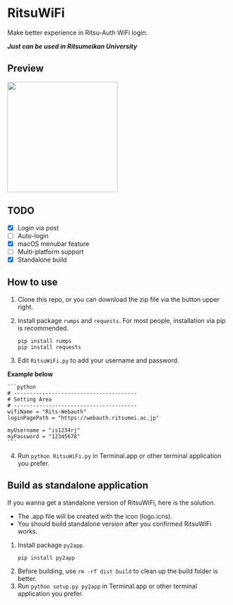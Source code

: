 # RitsuWiFi
Make better experience in Ritsu-Auth WiFi login.

***Just can be used in Ritsumeikan University***
## Preview
<img src="https://cdn.rawgit.com/fang2hou/RitsuWiFi/master/ExampleImages/Main.png" width="250px"/>

## TODO
- [x] Login via post
- [ ] Auto-login
- [x] macOS menubar feature
- [ ] Multi-platform support
- [x] Standalone build

## How to use
1. Clone this repo, or you can download the zip file via the button upper right.
2. Install package ```rumps``` and ```requests```. For most people, installation via pip is recommended.
    ```shell
    pip install rumps
    pip install requests
    ```

3. Edit ```RitsuWiFi.py``` to add your username and password.

__Example below__

    ```python
    # ---------------------------------------
    # Setting Area
    # ---------------------------------------
    wifiName = "Rits-Webauth"
    loginPagePath = "https://webauth.ritsumei.ac.jp"
    
    myUsername = "is1234rj"
    myPassword = "12345678"
    ```
4. Run ```python RitsuWiFi.py``` in Terminal.app or other terminal application you prefer.

## Build as standalone application
If you wanna get a standalone version of RitsuWiFi, here is the solution.

- The .app file will be created with the icon (logo.icns).
- You should build standalone version after you confirmed RitsuWiFi works.

1. Install package ```py2app```.
    ```shell
    pip install py2app
    ```
2. Before building, use ```rm -rf dist build``` to clean up the build folder is better.
3. Run ```python setup.py py2app``` in Terminal.app or other terminal application you prefer.